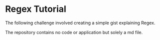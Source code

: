 # Regex Tutorial

The following challenge involved creating a simple gist explaining Regex. 

The repository contains no code or application but solely a md file.
